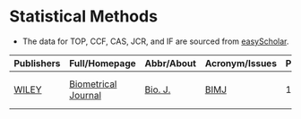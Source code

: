 # Statistical Methods

- The data for TOP, CCF, CAS, JCR, and IF are sourced from [easyScholar](https://www.easyscholar.cc/).

|Publishers|Full/Homepage|Abbr/About|Acronym/Issues|Period/DBLP|Top/Early|CCF|CAS|JCR|IF|Keywords/Google|
|-         |-            |-         |-             |-          |-        |-  |-  |-  |- |-              |
|[WILEY](https://www.wiley.com/)|[Biometrical Journal](https://onlinelibrary.wiley.com/journal/15214036)|[Bio. J.](https://onlinelibrary.wiley.com/page/journal/15214036/homepage/productinformation.html)|[BIMJ](https://onlinelibrary.wiley.com/loi/15214036)|1959 -|False||3|Q1|2.0|[Life Sciences](https://www.google.com/search?q=Life+Sciences); [Statistical Methods](https://www.google.com/search?q=Statistical+Methods)|

